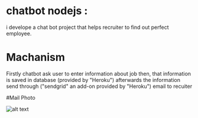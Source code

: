 # chatbot nodejs :
i develope a chat bot project that helps recruiter to find out perfect employee.
# Machanism
Firstly chatbot ask user to enter information about job then,
that information is saved in database (provided by "Heroku") afterwards 
the information send through ("sendgrid" an add-on provided by "Heroku") email to recuiter

#Mail Photo 

![alt text](https://github.com/rrhythmsharma/RecruiterBot-nodejs/blob/master/Screenshot_20180604_203954.png)
